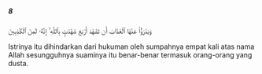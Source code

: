 ##### 8

<span class="ayah">وَيَدْرَؤُا۟ عَنْهَا ٱلْعَذَابَ أَن تَشْهَدَ أَرْبَعَ شَهَٰدَٰتٍۭ بِٱللَّهِ ۙ إِنَّهُۥ لَمِنَ ٱلْكَٰذِبِينَ</span>

<span class="ayah_translation">Istrinya itu dihindarkan dari hukuman oleh sumpahnya empat kali atas nama Allah sesungguhnya suaminya itu benar-benar termasuk orang-orang yang dusta.</span>
